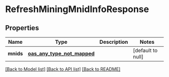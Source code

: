 # RefreshMiningMnidInfoResponse
## Properties

| Name | Type | Description | Notes |
|------------ | ------------- | ------------- | -------------|
| **mnids** | [**oas_any_type_not_mapped**](.md) |  | [default to null] |

[[Back to Model list]](../README.md#documentation-for-models) [[Back to API list]](../README.md#documentation-for-api-endpoints) [[Back to README]](../README.md)

